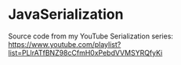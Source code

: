 # JavaSerialization
Source code from my YouTube Serialization series: https://www.youtube.com/playlist?list=PLlrATfBNZ98cCfmH0xPebdVVMSYRQfyKi
